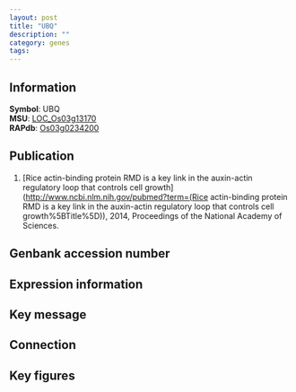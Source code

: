 ```yaml
---
layout: post
title: "UBQ"
description: ""
category: genes
tags: 
---
```


## Information
__Symbol__: UBQ  
__MSU__: [LOC_Os03g13170](http://rice.plantbiology.msu.edu/cgi-bin/ORF_infopage.cgi?orf=LOC_Os03g13170)  
__RAPdb__: [Os03g0234200](http://rapdb.dna.affrc.go.jp/viewer/gbrowse_details/irgsp1?name=Os03g0234200)  

## Publication
1. [Rice actin-binding protein RMD is a key link in the auxin-actin regulatory loop that controls cell growth](http://www.ncbi.nlm.nih.gov/pubmed?term=(Rice actin-binding protein RMD is a key link in the auxin-actin regulatory loop that controls cell growth%5BTitle%5D)), 2014, Proceedings of the National Academy of Sciences.

## Genbank accession number

## Expression information

## Key message

## Connection

## Key figures


